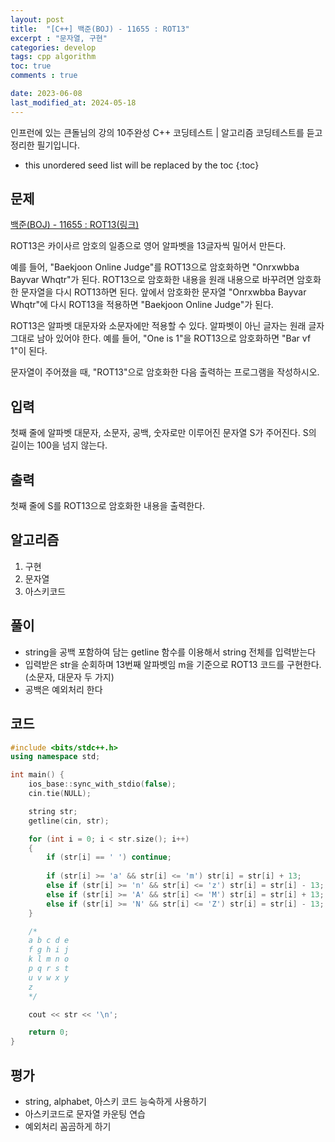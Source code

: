 ```yaml
---
layout: post
title:  "[C++] 백준(BOJ) - 11655 : ROT13"
excerpt : "문자열, 구현"
categories: develop
tags: cpp algorithm
toc: true
comments : true

date: 2023-06-08
last_modified_at: 2024-05-18
---
```

> <span style="font-size: 80%">
인프런에 있는 큰돌님의 강의 10주완성 C++ 코딩테스트 | 알고리즘 코딩테스트를 듣고 정리한 필기입니다.</span>

<!--more-->

* this unordered seed list will be replaced by the toc
{:toc}

## 문제 
[백준(BOJ) - 11655 : ROT13(링크)](https://www.acmicpc.net/problem/11655)

ROT13은 카이사르 암호의 일종으로 영어 알파벳을 13글자씩 밀어서 만든다.

예를 들어, "Baekjoon Online Judge"를 ROT13으로 암호화하면 "Onrxwbba Bayvar Whqtr"가 된다. ROT13으로 암호화한 내용을 원래 내용으로 바꾸려면 암호화한 문자열을 다시 ROT13하면 된다. 앞에서 암호화한 문자열 "Onrxwbba Bayvar Whqtr"에 다시 ROT13을 적용하면 "Baekjoon Online Judge"가 된다.

ROT13은 알파벳 대문자와 소문자에만 적용할 수 있다. 알파벳이 아닌 글자는 원래 글자 그대로 남아 있어야 한다. 예를 들어, "One is 1"을 ROT13으로 암호화하면 "Bar vf 1"이 된다.

문자열이 주어졌을 때, "ROT13"으로 암호화한 다음 출력하는 프로그램을 작성하시오.

## 입력
첫째 줄에 알파벳 대문자, 소문자, 공백, 숫자로만 이루어진 문자열 S가 주어진다. S의 길이는 100을 넘지 않는다.

## 출력
첫째 줄에 S를 ROT13으로 암호화한 내용을 출력한다.

## 알고리즘
1. 구현
2. 문자열
3. 아스키코드

## 풀이
- string을 공백 포함하여 담는 getline 함수를 이용해서 string 전체를 입력받는다  
- 입력받은 str을 순회하며 13번째 알파벳임 m을 기준으로 ROT13 코드를 구현한다. (소문자, 대문자 두 가지)
- 공백은 예외처리 한다

## 코드  
```cpp
#include <bits/stdc++.h>
using namespace std;

int main() {
    ios_base::sync_with_stdio(false);
    cin.tie(NULL);

    string str;
    getline(cin, str);

    for (int i = 0; i < str.size(); i++)
    {
        if (str[i] == ' ') continue;
        
        if (str[i] >= 'a' && str[i] <= 'm') str[i] = str[i] + 13;
        else if (str[i] >= 'n' && str[i] <= 'z') str[i] = str[i] - 13;
        else if (str[i] >= 'A' && str[i] <= 'M') str[i] = str[i] + 13;
        else if (str[i] >= 'N' && str[i] <= 'Z') str[i] = str[i] - 13;
    }

    /*
    a b c d e
    f g h i j
    k l m n o
    p q r s t
    u v w x y 
    z
    */

    cout << str << '\n';

    return 0;
}
```

## 평가  
- string, alphabet, 아스키 코드 능숙하게 사용하기   
- 아스키코드로 문자열 카운팅 연습  
- 예외처리 꼼곰하게 하기
